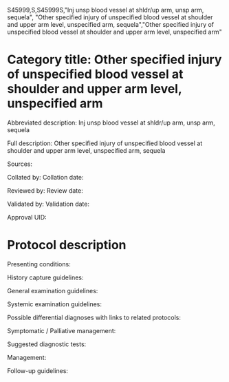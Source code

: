 S45999,S,S45999S,"Inj unsp blood vessel at shldr/up arm, unsp arm, sequela", "Other specified injury of unspecified blood vessel at shoulder and upper arm level, unspecified arm, sequela","Other specified injury of unspecified blood vessel at shoulder and upper arm level, unspecified arm"
# Category title: Other specified injury of unspecified blood vessel at shoulder and upper arm level, unspecified arm

Abbreviated description: Inj unsp blood vessel at shldr/up arm, unsp arm, sequela

Full description: Other specified injury of unspecified blood vessel at shoulder and upper arm level, unspecified arm, sequela

Sources:

Collated by:
Collation date:

Reviewed by:
Review date:

Validated by:
Validation date:

Approval UID:

# Protocol description

Presenting conditions:

History capture guidelines:

General examination guidelines:

Systemic examination guidelines:

Possible differential diagnoses with links to related protocols:

Symptomatic / Palliative management:

Suggested diagnostic tests:

Management:

Follow-up guidelines:
